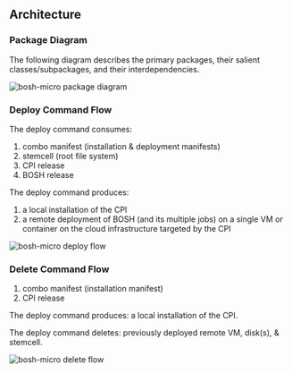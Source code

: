 ## Architecture

### Package Diagram

The following diagram describes the primary packages, their salient classes/subpackages, and their interdependencies.

![bosh-micro package diagram](https://github.com/cloudfoundry/bosh-micro-cli/blob/master/docs/bosh-micro-packages.png "bosh-micro package diagram")

### Deploy Command Flow

The deploy command consumes:

1. combo manifest (installation & deployment manifests)
1. stemcell (root file system)
1. CPI release
1. BOSH release

The deploy command produces:

1. a local installation of the CPI
1. a remote deployment of BOSH (and its multiple jobs) on a single VM or container on the cloud infrastructure targeted by the CPI

![bosh-micro deploy flow](https://github.com/cloudfoundry/bosh-micro-cli/blob/master/docs/bosh-micro-deploy-flow.png "bosh-micro deploy flow")

### Delete Command Flow

1. combo manifest (installation manifest)
1. CPI release

The deploy command produces: a local installation of the CPI.

The deploy command deletes: previously deployed remote VM, disk(s), & stemcell.

![bosh-micro delete flow](https://github.com/cloudfoundry/bosh-micro-cli/blob/master/docs/bosh-micro-delete-flow.png "bosh-micro delete flow")
